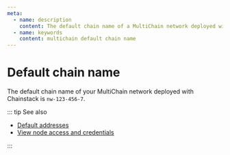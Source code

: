 ```yaml
---
meta:
  - name: description
    content: The default chain name of a MultiChain network deployed with Chainstack.
  - name: keywords
    content: multichain default chain name
---
```


# Default chain name

The default chain name of your MultiChain network deployed with Chainstack is `nw-123-456-7`.

::: tip See also

* [Default addresses](/operations/multichain/default-addresses)
* [View node access and credentials](/platform/view-node-access-and-credentials)

:::
